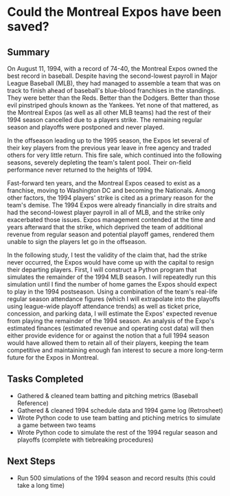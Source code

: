 # Could the Montreal Expos have been saved?

## Summary

On August 11, 1994, with a record of 74-40, the Montreal Expos owned the best record in baseball. Despite having the 
second-lowest payroll in Major League Baseball (MLB), they had managed to assemble a team that was on track to finish 
ahead of baseball's blue-blood franchises in the standings. They were better than the Reds. Better than the Dodgers. 
Better than those evil pinstriped ghouls known as the Yankees. Yet none of that mattered, as the Montreal Expos (as well as all other 
MLB teams) had the rest of their 1994 season cancelled due to a players strike. The remaining regular season and playoffs 
were postponed and never played. 

In the offseason leading up to the 1995 season, the Expos let several of their key players from the previous year leave 
in free agency and traded others for very little return. This fire sale, which continued into the following seasons, 
severely depleting the team's talent pool. Their on-field performance never returned to the heights of 1994.

Fast-forward ten years, and the Montreal Expos ceased to exist as a franchise, moving to Washington DC and becoming 
the Nationals. Among other factors, the 1994 players' strike is cited as a primary reason for the team's demise. The 
1994 Expos were already financially in dire straits and had the second-lowest player payroll in all of MLB, and the strike 
only exacerbated those issues. Expos management contended at the time and years afterward that the strike, which deprived the 
team of additional revenue from regular season and potential playoff games, rendered them unable to sign the players 
let go in the offseason. 

In the following study, I test the validity of the claim that, had the strike never occurred, the Expos would have come up 
with the capital to resign their departing players. First, I will construct a Python program that simulates the remainder of 
the 1994 MLB season. I will repeatedly run this simulation until I find the number of home games the Expos should expect to play 
in the 1994 postseason. Using a combination of the team's real-life regular season attendance figures (which I will extrapolate 
into the playoffs using league-wide playoff attendance trends) as well as ticket price, concession, and parking data, I will 
estimate the Expos' expected revenue from playing the remainder of the 1994 season. An analysis of the Expo's estimated finances 
(estimated revenue and operating cost data) will then either provide evidence for or against the notion that a full 1994 season 
would have allowed them to retain all of their players, keeping the team competitive and maintaining enough fan interest to 
secure a more long-term future for the Expos in Montreal.

## Tasks Completed
- Gathered & cleaned team batting and pitching metrics (Baseball Reference)
- Gathered & cleaned 1994 schedule data and 1994 game log (Retrosheet)
- Wrote Python code to use team batting and ptiching metrics to simulate a game between two teams
- Wrote Python code to simulate the rest of the 1994 regular season and playoffs (complete with tiebreaking procedures)

## Next Steps
- Run 500 simulations of the 1994 season and record results (this could take a long time)

